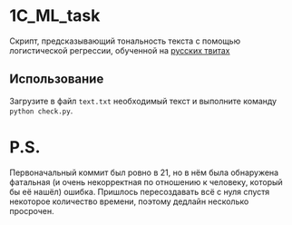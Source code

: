 # 1C_ML_task
Скрипт, предсказывающий тональность текста с помощью логистической регрессии, обученной на [русских твитах](https://study.mokoron.com/)
## Использование
Загрузите в файл `text.txt` необходимый текст и выполните команду `python check.py`.

# P.S.
Первоначальный коммит был ровно в 21, но в нём была обнаружена фатальная (и очень некорректная по отношению к человеку, который бы её нашёл) ошибка. Пришлось пересоздавать всё с нуля спустя некоторое количество времени, поэтому дедлайн несколько просрочен.
